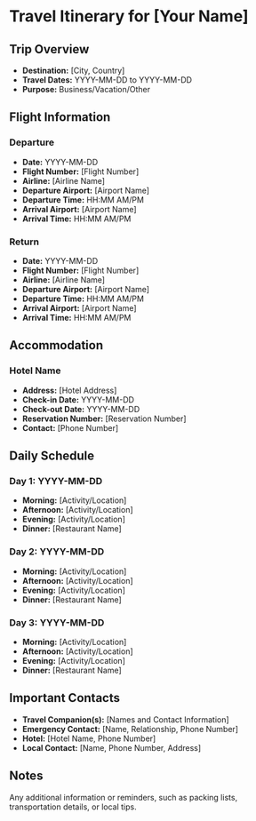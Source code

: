 # Travel Itinerary for [Your Name]

## Trip Overview
- **Destination:** [City, Country]
- **Travel Dates:** YYYY-MM-DD to YYYY-MM-DD
- **Purpose:** Business/Vacation/Other

## Flight Information
### Departure
- **Date:** YYYY-MM-DD
- **Flight Number:** [Flight Number]
- **Airline:** [Airline Name]
- **Departure Airport:** [Airport Name]
- **Departure Time:** HH:MM AM/PM
- **Arrival Airport:** [Airport Name]
- **Arrival Time:** HH:MM AM/PM

### Return
- **Date:** YYYY-MM-DD
- **Flight Number:** [Flight Number]
- **Airline:** [Airline Name]
- **Departure Airport:** [Airport Name]
- **Departure Time:** HH:MM AM/PM
- **Arrival Airport:** [Airport Name]
- **Arrival Time:** HH:MM AM/PM

## Accommodation
### Hotel Name
- **Address:** [Hotel Address]
- **Check-in Date:** YYYY-MM-DD
- **Check-out Date:** YYYY-MM-DD
- **Reservation Number:** [Reservation Number]
- **Contact:** [Phone Number]

## Daily Schedule
### Day 1: YYYY-MM-DD
- **Morning:** [Activity/Location]
- **Afternoon:** [Activity/Location]
- **Evening:** [Activity/Location]
- **Dinner:** [Restaurant Name]

### Day 2: YYYY-MM-DD
- **Morning:** [Activity/Location]
- **Afternoon:** [Activity/Location]
- **Evening:** [Activity/Location]
- **Dinner:** [Restaurant Name]

### Day 3: YYYY-MM-DD
- **Morning:** [Activity/Location]
- **Afternoon:** [Activity/Location]
- **Evening:** [Activity/Location]
- **Dinner:** [Restaurant Name]

## Important Contacts
- **Travel Companion(s):** [Names and Contact Information]
- **Emergency Contact:** [Name, Relationship, Phone Number]
- **Hotel:** [Hotel Name, Phone Number]
- **Local Contact:** [Name, Phone Number, Address]

## Notes
Any additional information or reminders, such as packing lists, transportation details, or local tips.
